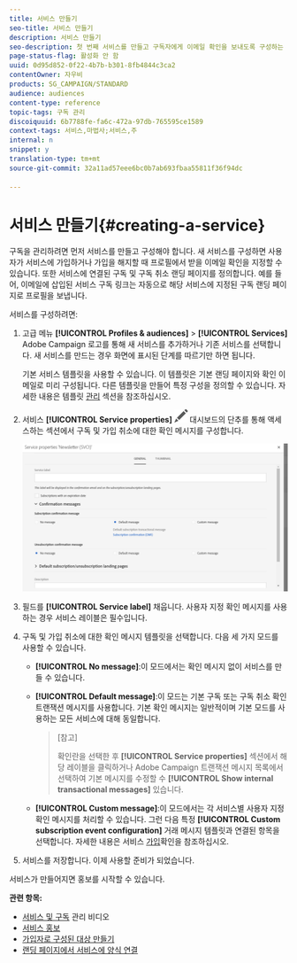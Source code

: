 ```yaml
---
title: 서비스 만들기
seo-title: 서비스 만들기
description: 서비스 만들기
seo-description: 첫 번째 서비스를 만들고 구독자에게 이메일 확인을 보내도록 구성하는 방법을 알아봅니다.
page-status-flag: 활성화 안 함
uuid: 0d95d852-0f22-4b7b-b301-8fb4844c3ca2
contentOwner: 자우비
products: SG_CAMPAIGN/STANDARD
audience: audiences
content-type: reference
topic-tags: 구독 관리
discoiquuid: 6b7788fe-fa6c-472a-97db-765595ce1589
context-tags: 서비스,마법사;서비스,주
internal: n
snippet: y
translation-type: tm+mt
source-git-commit: 32a11ad57eee6bc0b7ab693fbaa55811f36f94dc

---
```



# 서비스 만들기{#creating-a-service}

구독을 관리하려면 먼저 서비스를 만들고 구성해야 합니다. 새 서비스를 구성하면 사용자가 서비스에 가입하거나 가입을 해지할 때 프로필에서 받을 이메일 확인을 지정할 수 있습니다. 또한 서비스에 연결된 구독 및 구독 취소 랜딩 페이지를 정의합니다. 예를 들어, 이메일에 삽입된 서비스 구독 링크는 자동으로 해당 서비스에 지정된 구독 랜딩 페이지로 프로필을 보냅니다.

서비스를 구성하려면:

1. 고급 메뉴 **[!UICONTROL Profiles & audiences]** &gt; **[!UICONTROL Services]** Adobe Campaign 로고를 통해 새 서비스를 추가하거나 기존 서비스를 선택합니다. 새 서비스를 만드는 경우 화면에 표시된 단계를 따르기만 하면 됩니다.

   기본 서비스 템플릿을 사용할 수 있습니다. 이 템플릿은 기본 랜딩 페이지와 확인 이메일로 미리 구성됩니다. 다른 템플릿을 만들어 특정 구성을 정의할 수 있습니다. 자세한 내용은 템플릿 [관리](../../start/using/about-templates.md) 섹션을 참조하십시오.

1. 서비스 **[!UICONTROL Service properties]** ![](assets/edit_darkgrey-24px.png) 대시보드의 단추를 통해 액세스하는 섹션에서 구독 및 가입 취소에 대한 확인 메시지를 구성합니다.

   ![](assets/lp_service_parameters.png)

1. 필드를 **[!UICONTROL Service label]** 채웁니다. 사용자 지정 확인 메시지를 사용하는 경우 서비스 레이블은 필수입니다.

1. 구독 및 가입 취소에 대한 확인 메시지 템플릿을 선택합니다. 다음 세 가지 모드를 사용할 수 있습니다.

   * **[!UICONTROL No message]**:이 모드에서는 확인 메시지 없이 서비스를 만들 수 있습니다.
   * **[!UICONTROL Default message]**:이 모드는 기본 구독 또는 구독 취소 확인 트랜잭션 메시지를 사용합니다. 기본 확인 메시지는 일반적이며 기본 모드를 사용하는 모든 서비스에 대해 동일합니다.

      >[참고]
      >
      >확인란을 선택한 후 **[!UICONTROL Service properties]** 섹션에서 해당 레이블을 클릭하거나 Adobe Campaign 트랜잭션 메시지 목록에서 선택하여 기본 메시지를 수정할 수 **[!UICONTROL Show internal transactional messages]** 있습니다.

   * **[!UICONTROL Custom message]**:이 모드에서는 각 서비스별 사용자 지정 확인 메시지를 처리할 수 있습니다. 그런 다음 특정 **[!UICONTROL Custom subscription event configuration]** 거래 메시지 [](../../channels/using/about-transactional-messaging.md) 템플릿과 연결된 항목을 선택합니다. 자세한 내용은 서비스 [가입](../../audiences/using/confirming-subscription-to-a-service.md)확인을 참조하십시오.

1. 서비스를 저장합니다. 이제 사용할 준비가 되었습니다.

서비스가 만들어지면 홍보를 시작할 수 있습니다.

**관련 항목:**

* [서비스 및 구독](https://helpx.adobe.com/campaign/kt/acs/using/acs-services-and-subscriptions-feature-video-use.html) 관리 비디오
* [서비스 홍보](../../audiences/using/promoting-a-service.md)
* [가입자로 구성된 대상 만들기](../../audiences/using/creating-audiences.md#creating-list-audiences)
* [랜딩 페이지에서 서비스에 양식 연결](../../channels/using/designing-a-landing-page.md#linking-a-form-to-a-service)

